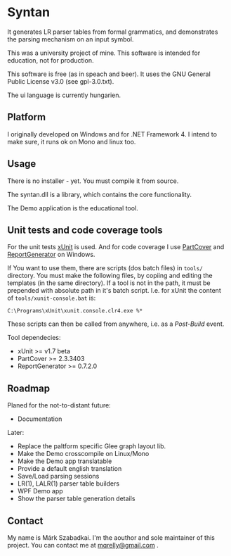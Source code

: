 Syntan
======

It generates LR parser tables from formal grammatics, and demonstrates the parsing mechanism on an input symbol.

This was a university project of mine. This software is intended for education, not for production.

This software is free (as in speach and beer). It uses the GNU General Public License v3.0 (see gpl-3.0.txt).

The ui language is currently hungarien.


Platform
--------

I originally developed on Windows and for .NET Framework 4.
I intend to make sure, it runs ok on Mono and linux too.


Usage
-----

There is no installer - yet. You must compile it from source.

The syntan.dll is a library, which contains the core functionality.

The Demo application is the educational tool.


Unit tests and code coverage tools
----------------------------------

For the unit tests [xUnit](http://xunit.codeplex.com/) is used. And
for code coverage I use [PartCover](http://sourceforge.net/projects/partcover/)
and [ReportGenerator](http://www.palmmedia.de/) on Windows.

If You want to use them, there are scripts (dos batch files) in
`tools/` directory. You must make the following files, by copiing and
editing the templates (in the same directory). If a tool is not in the
path, it must be prepended with absolute path in it's batch script.
I.e. for xUnit the content of `tools/xunit-console.bat` is:

    C:\Programs\xUnit\xunit.console.clr4.exe %*


These scripts can then be called from anywhere, i.e. as a *Post-Build*
event.


Tool dependecies:

- xUnit >= v1.7 beta
- PartCover >= 2.3.3403
- ReportGenerator >= 0.7.2.0


Roadmap
-------

Planed for the not-to-distant future:

- Documentation

Later:

- Replace the paltform specific Glee graph layout lib.
- Make the Demo crosscompile on Linux/Mono
- Make the Demo app translatable
- Provide a default english translation
- Save/Load parsing sessions
- LR(1), LALR(1) parser table builders
- WPF Demo app
- Show the parser table generation details


Contact
-------

My name is Márk Szabadkai. I'm the aouthor and sole maintainer of
this project. You can contact me at mqrelly@gmail.com .

